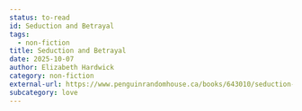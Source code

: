 ```yaml
---
status: to-read
id: Seduction and Betrayal
tags:
  - non-fiction
title: Seduction and Betrayal
date: 2025-10-07
author: Elizabeth Hardwick
category: non-fiction
external-url: https://www.penguinrandomhouse.ca/books/643010/seduction-and-betrayal-by-elizabeth-hardwick-introduction-by-joan-didion/9780940322783
subcategory: love
---
```

